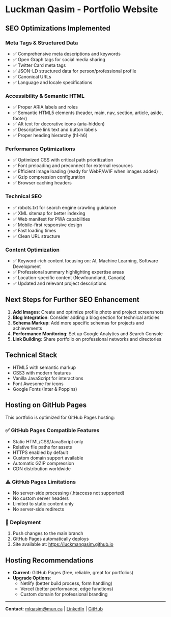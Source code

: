 # Luckman Qasim - Portfolio Website

## SEO Optimizations Implemented

### Meta Tags & Structured Data
- ✅ Comprehensive meta descriptions and keywords
- ✅ Open Graph tags for social media sharing
- ✅ Twitter Card meta tags
- ✅ JSON-LD structured data for person/professional profile
- ✅ Canonical URLs
- ✅ Language and locale specifications

### Accessibility & Semantic HTML
- ✅ Proper ARIA labels and roles
- ✅ Semantic HTML5 elements (header, main, nav, section, article, aside, footer)
- ✅ Alt text for decorative icons (aria-hidden)
- ✅ Descriptive link text and button labels
- ✅ Proper heading hierarchy (h1-h6)

### Performance Optimizations
- ✅ Optimized CSS with critical path prioritization
- ✅ Font preloading and preconnect for external resources
- ✅ Efficient image loading (ready for WebP/AVIF when images added)
- ✅ Gzip compression configuration
- ✅ Browser caching headers

### Technical SEO
- ✅ robots.txt for search engine crawling guidance
- ✅ XML sitemap for better indexing
- ✅ Web manifest for PWA capabilities
- ✅ Mobile-first responsive design
- ✅ Fast loading times
- ✅ Clean URL structure

### Content Optimization
- ✅ Keyword-rich content focusing on: AI, Machine Learning, Software Development
- ✅ Professional summary highlighting expertise areas
- ✅ Location-specific content (Newfoundland, Canada)
- ✅ Updated and relevant project descriptions

## Next Steps for Further SEO Enhancement

1. **Add Images**: Create and optimize profile photo and project screenshots
2. **Blog Integration**: Consider adding a blog section for technical articles
3. **Schema Markup**: Add more specific schemas for projects and achievements
4. **Performance Monitoring**: Set up Google Analytics and Search Console
5. **Link Building**: Share portfolio on professional networks and directories

## Technical Stack
- HTML5 with semantic markup
- CSS3 with modern features
- Vanilla JavaScript for interactions
- Font Awesome for icons
- Google Fonts (Inter & Poppins)

## Hosting on GitHub Pages

This portfolio is optimized for GitHub Pages hosting:

### ✅ GitHub Pages Compatible Features
- Static HTML/CSS/JavaScript only
- Relative file paths for assets
- HTTPS enabled by default
- Custom domain support available
- Automatic GZIP compression
- CDN distribution worldwide

### ⚠️ GitHub Pages Limitations
- No server-side processing (.htaccess not supported)
- No custom server headers
- Limited to static content only
- No server-side redirects

### 🚀 Deployment
1. Push changes to the main branch
2. GitHub Pages automatically deploys
3. Site available at: https://luckmanqasim.github.io

## Hosting Recommendations
- **Current**: GitHub Pages (free, reliable, great for portfolios)
- **Upgrade Options**: 
  - Netlify (better build process, form handling)
  - Vercel (better performance, edge functions)
  - Custom domain for professional branding

---

**Contact**: mlqasim@mun.ca | [LinkedIn](https://linkedin.com/in/luckmanqasim) | [GitHub](https://github.com/luckmanqasim)
